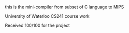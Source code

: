 this is the mini-compiler from subset of C language to MIPS

University of Waterloo CS241 course work

Received 100/100 for the project
